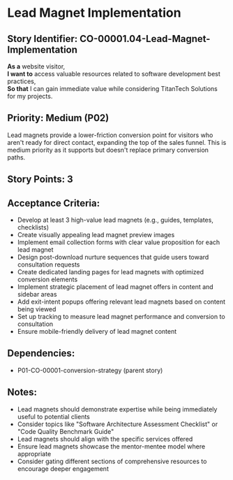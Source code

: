 # Lead Magnet Implementation

## Story Identifier: CO-00001.04-Lead-Magnet-Implementation

**As a** website visitor,  
**I want to** access valuable resources related to software development best practices,  
**So that** I can gain immediate value while considering TitanTech Solutions for my projects.

## Priority: Medium (P02)
Lead magnets provide a lower-friction conversion point for visitors who aren't ready for direct contact, expanding the top of the sales funnel. This is medium priority as it supports but doesn't replace primary conversion paths.

## Story Points: 3

## Acceptance Criteria:
- Develop at least 3 high-value lead magnets (e.g., guides, templates, checklists)
- Create visually appealing lead magnet preview images
- Implement email collection forms with clear value proposition for each lead magnet
- Design post-download nurture sequences that guide users toward consultation requests
- Create dedicated landing pages for lead magnets with optimized conversion elements
- Implement strategic placement of lead magnet offers in content and sidebar areas
- Add exit-intent popups offering relevant lead magnets based on content being viewed
- Set up tracking to measure lead magnet performance and conversion to consultation
- Ensure mobile-friendly delivery of lead magnet content

## Dependencies:
- P01-CO-00001-conversion-strategy (parent story)

## Notes:
- Lead magnets should demonstrate expertise while being immediately useful to potential clients
- Consider topics like "Software Architecture Assessment Checklist" or "Code Quality Benchmark Guide"
- Lead magnets should align with the specific services offered
- Ensure lead magnets showcase the mentor-mentee model where appropriate
- Consider gating different sections of comprehensive resources to encourage deeper engagement
